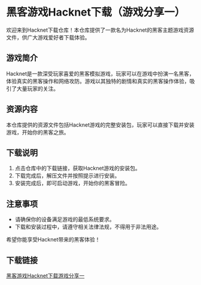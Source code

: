 # 黑客游戏Hacknet下载（游戏分享一）

欢迎来到Hacknet下载仓库！本仓库提供了一款名为Hacknet的黑客主题游戏资源文件，供广大游戏爱好者下载体验。

## 游戏简介

Hacknet是一款深受玩家喜爱的黑客模拟游戏，玩家可以在游戏中扮演一名黑客，体验真实的黑客操作和网络攻防。游戏以其独特的剧情和真实的黑客操作体验，吸引了大量玩家的关注。

## 资源内容

本仓库提供的资源文件包括Hacknet游戏的完整安装包，玩家可以直接下载并安装游戏，开始你的黑客之旅。

## 下载说明

1. 点击仓库中的下载链接，获取Hacknet游戏的安装包。
2. 下载完成后，解压文件并按照提示进行安装。
3. 安装完成后，即可启动游戏，开始你的黑客冒险。

## 注意事项

- 请确保你的设备满足游戏的最低系统要求。
- 下载和安装过程中，请遵守相关法律法规，不得用于非法用途。

希望你能享受Hacknet带来的黑客体验！

## 下载链接

[黑客游戏Hacknet下载游戏分享一](https://pan.quark.cn/s/0d61317cc0a4)